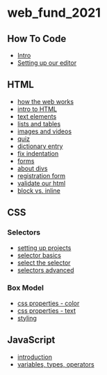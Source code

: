 # web_fund_2021

## How To Code

- [Intro]()
- [Setting up our editor]()

## HTML

- [how the web works]()
- [intro to HTML](html/intro/index.html)
- [text elements]()
- [lists and tables](lists_tables/index.html)
- [images and videos](image_video/index.html)
- [quiz]()
- [dictionary entry](dict_entry/index.html)
- [fix indentation]()
- [forms](forms/index.html)
- [about divs]()
- [registration form]()
- [validate our html]()
- [block vs. inline]()

## CSS

### Selectors
- [setting up projects](css/proj_setup/index.html)
- [selector basics](css/selector_basics/index.html)
- [select the selector]()
- [selectors advanced](css/selector_advanced/index.html)

### Box Model
- [css properties - color]()
- [css properties - text]()
- [styling](css/styling/index.html)



## JavaScript

- [introduction]()
- [variables, types, operators]()